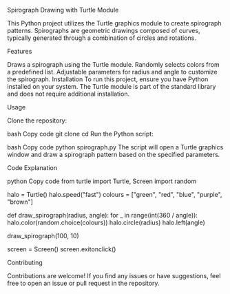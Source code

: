 Spirograph Drawing with Turtle Module


This Python project utilizes the Turtle graphics module to create spirograph patterns. Spirographs are geometric drawings composed of curves, typically generated through a combination of circles and rotations.

Features


Draws a spirograph using the Turtle module.
Randomly selects colors from a predefined list.
Adjustable parameters for radius and angle to customize the spirograph.
Installation
To run this project, ensure you have Python installed on your system. The Turtle module is part of the standard library and does not require additional installation.

Usage


Clone the repository:

bash
Copy code
git clone <your-repo-url>
cd <your-repo-directory>
Run the Python script:

bash
Copy code
python spirograph.py
The script will open a Turtle graphics window and draw a spirograph pattern based on the specified parameters.

Code Explanation



python
Copy code
from turtle import Turtle, Screen
import random

halo = Turtle()
halo.speed("fast")
colours = ["green", "red", "blue", "purple", "brown"]

def draw_spirograph(radius, angle):
    for _ in range(int(360 / angle)):
        halo.color(random.choice(colours))
        halo.circle(radius)
        halo.left(angle)

draw_spirograph(100, 10)

screen = Screen()
screen.exitonclick()



Contributing


Contributions are welcome! If you find any issues or have suggestions, feel free to open an issue or pull request in the repository.
